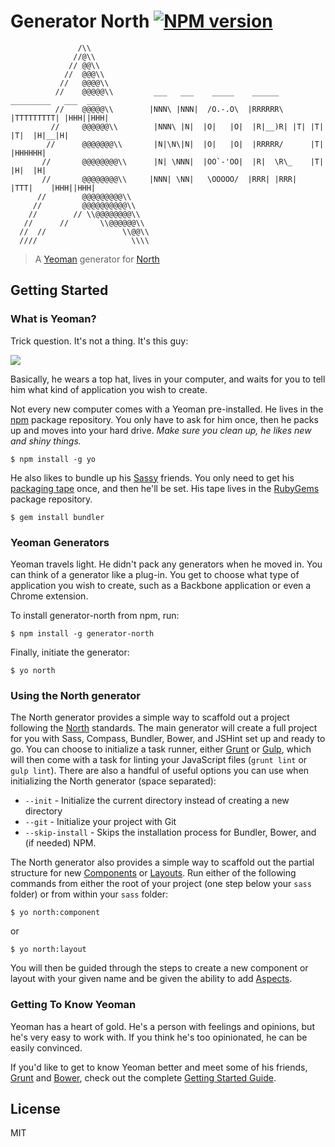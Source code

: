 # Generator North [![NPM version](https://badge.fury.io/js/generator-north.png)](http://badge.fury.io/js/generator-north)

```
               /\\
              //@\\
             // @@\\
            //  @@@\\
           //   @@@@\\
          //    @@@@@\\         ___   ___    _____    ______    _________   ___  ___
          //    @@@@@\\        |NNN\ |NNN|  /O.-.O\  |RRRRRR\  |TTTTTTTTT| |HHH||HHH|
         //     @@@@@@\\        |NNN\ |N|  |O|   |O|  |R|__)R| |T| |T| |T|  |H|__|H|
        //      @@@@@@@\\       |N|\N\|N|  |O|   |O|  |RRRRR/      |T|      |HHHHHH|
       //       @@@@@@@@\\      |N| \NNN|  |OO`-'OO|  |R|  \R\_    |T|      |H|  |H|
       //       @@@@@@@@\\     |NNN| \NN|   \OOOOO/  |RRR| |RRR|  |TTT|    |HHH||HHH|
      //        @@@@@@@@@\\
     //         @@@@@@@@@@\\
    //        // \\@@@@@@@@\\
   //      //       \\@@@@@@\\
  //  //                 \\@@\\
  ////                     \\\\
```

> A [Yeoman](http://yeoman.io) generator for [North](http://pointnorth.io)

## Getting Started

### What is Yeoman?

Trick question. It's not a thing. It's this guy:

![](http://i.imgur.com/JHaAlBJ.png)

Basically, he wears a top hat, lives in your computer, and waits for you to tell him what kind of application you wish to create.

Not every new computer comes with a Yeoman pre-installed. He lives in the [npm](https://npmjs.org) package repository. You only have to ask for him once, then he packs up and moves into your hard drive. *Make sure you clean up, he likes new and shiny things.*

```
$ npm install -g yo
```

He also likes to bundle up his [Sassy](http://sass-lang.com/) friends. You only need to get his [packaging tape](http://bundler.io/) once, and then he'll be set. His tape lives in the [RubyGems](http://rubygems.org/) package repository.

```
$ gem install bundler
```

### Yeoman Generators

Yeoman travels light. He didn't pack any generators when he moved in. You can think of a generator like a plug-in. You get to choose what type of application you wish to create, such as a Backbone application or even a Chrome extension.

To install generator-north from npm, run:

```
$ npm install -g generator-north
```

Finally, initiate the generator:

```
$ yo north
```

### Using the North generator

The North generator provides a simple way to scaffold out a project following the [North](http://pointnorth.io) standards. The main generator will create a full project for you with Sass, Compass, Bundler, Bower, and JSHint set up and ready to go. You can choose to initialize a task runner, either [Grunt](http://gruntjs.com/) or [Gulp](http://gulpjs.com/), which will then come with a task for linting your JavaScript files (`grunt lint` or `gulp lint`). There are also a handful of useful options you can use when initializing the North generator (space separated):

* `--init` - Initialize the current directory instead of creating a new directory
* `--git` - Initialize your project with Git
* `--skip-install` - Skips the installation process for Bundler, Bower, and (if needed) NPM.

The North generator also provides a simple way to scaffold out the partial structure for new [Components](http://pointnorth.io/#components) or [Layouts](http://pointnorth.io/#layouts). Run either of the following commands from either the root of your project (one step below your `sass` folder) or from within your `sass` folder:

```
$ yo north:component
```

or

```
$ yo north:layout
```

You will then be guided through the steps to create a new component or layout with your given name and be given the ability to add [Aspects](http://pointnorth.io/#aspects).

### Getting To Know Yeoman

Yeoman has a heart of gold. He's a person with feelings and opinions, but he's very easy to work with. If you think he's too opinionated, he can be easily convinced.

If you'd like to get to know Yeoman better and meet some of his friends, [Grunt](http://gruntjs.com) and [Bower](http://bower.io), check out the complete [Getting Started Guide](https://github.com/yeoman/yeoman/wiki/Getting-Started).


## License

MIT

